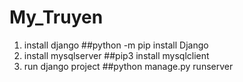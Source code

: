 # My_Truyen
1. install django 
  ##python -m pip install Django
2. install mysqlserver
  ##pip3 install mysqlclient
3. run django project
  ##python manage.py runserver
